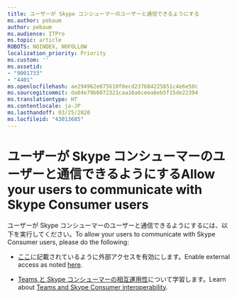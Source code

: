 ```yaml
---
title: ユーザーが Skype コンシューマーのユーザーと通信できるようにする
ms.author: pebaum
author: pebaum
ms.audience: ITPro
ms.topic: article
ROBOTS: NOINDEX, NOFOLLOW
localization_priority: Priority
ms.custom: ''
ms.assetid:
- "9001733"
- "4401"
ms.openlocfilehash: ae294962e075610f0ecd237684225851c4e6e50c
ms.sourcegitcommit: da04e79b6072321caa16a6ceea6eb5f15de22394
ms.translationtype: HT
ms.contentlocale: ja-JP
ms.lasthandoff: 03/25/2020
ms.locfileid: "43013685"
---
```

# <a name="allow-your-users-to-communicate-with-skype-consumer-users"></a><span data-ttu-id="39b18-102">ユーザーが Skype コンシューマーのユーザーと通信できるようにする</span><span class="sxs-lookup"><span data-stu-id="39b18-102">Allow your users to communicate with Skype Consumer users</span></span>

<span data-ttu-id="39b18-103">ユーザーが Skype コンシューマーのユーザーと通信できるようにするには、以下を実行してください。</span><span class="sxs-lookup"><span data-stu-id="39b18-103">To allow your users to communicate with Skype Consumer users, please do the following:</span></span>

- <span data-ttu-id="39b18-104">[ここ](https://docs.microsoft.com/microsoftteams/manage-external-access#allow-or-block-domains)に記載されているように外部アクセスを有効にします。</span><span class="sxs-lookup"><span data-stu-id="39b18-104">Enable external access as noted [here](https://docs.microsoft.com/microsoftteams/manage-external-access#allow-or-block-domains).</span></span>

- <span data-ttu-id="39b18-105">[Teams と Skype コンシューマーの相互運用性](https://docs.microsoft.com/microsoftteams/teams-skype-interop)について学習します。</span><span class="sxs-lookup"><span data-stu-id="39b18-105">Learn about [Teams and Skype Consumer interoperability](https://docs.microsoft.com/microsoftteams/teams-skype-interop).</span></span>

